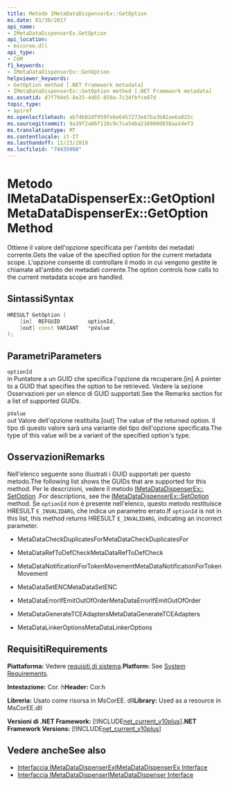```yaml
---
title: Metodo IMetaDataDispenserEx::GetOption
ms.date: 03/30/2017
api_name:
- IMetaDataDispenserEx.GetOption
api_location:
- mscoree.dll
api_type:
- COM
f1_keywords:
- IMetaDataDispenserEx::GetOption
helpviewer_keywords:
- GetOption method [.NET Framework metadata]
- IMetaDataDispenserEx::GetOption method [.NET Framework metadata]
ms.assetid: d7f794e5-8e25-4d65-850a-7c34fbfce87d
topic_type:
- apiref
ms.openlocfilehash: ab74b02df959fe6e6457273e67ba3b82ae6a015c
ms.sourcegitcommit: 9a39f2a06f110c9c7ca54ba216900d038aa14ef3
ms.translationtype: MT
ms.contentlocale: it-IT
ms.lasthandoff: 11/23/2019
ms.locfileid: "74435998"
---
```

# <a name="imetadatadispenserexgetoption-method"></a><span data-ttu-id="cc4f0-102">Metodo IMetaDataDispenserEx::GetOption</span><span class="sxs-lookup"><span data-stu-id="cc4f0-102">IMetaDataDispenserEx::GetOption Method</span></span>
<span data-ttu-id="cc4f0-103">Ottiene il valore dell'opzione specificata per l'ambito dei metadati corrente.</span><span class="sxs-lookup"><span data-stu-id="cc4f0-103">Gets the value of the specified option for the current metadata scope.</span></span> <span data-ttu-id="cc4f0-104">L'opzione consente di controllare il modo in cui vengono gestite le chiamate all'ambito dei metadati corrente.</span><span class="sxs-lookup"><span data-stu-id="cc4f0-104">The option controls how calls to the current metadata scope are handled.</span></span>  
  
## <a name="syntax"></a><span data-ttu-id="cc4f0-105">Sintassi</span><span class="sxs-lookup"><span data-stu-id="cc4f0-105">Syntax</span></span>  
  
```cpp  
HRESULT GetOption (  
    [in]  REFGUID         optionId,   
    [out] const VARIANT   *pValue  
);  
```  
  
## <a name="parameters"></a><span data-ttu-id="cc4f0-106">Parametri</span><span class="sxs-lookup"><span data-stu-id="cc4f0-106">Parameters</span></span>  
 `optionId`  
 <span data-ttu-id="cc4f0-107">in Puntatore a un GUID che specifica l'opzione da recuperare.</span><span class="sxs-lookup"><span data-stu-id="cc4f0-107">[in] A pointer to a GUID that specifies the option to be retrieved.</span></span> <span data-ttu-id="cc4f0-108">Vedere la sezione Osservazioni per un elenco di GUID supportati.</span><span class="sxs-lookup"><span data-stu-id="cc4f0-108">See the Remarks section for a list of supported GUIDs.</span></span>  
  
 `pValue`  
 <span data-ttu-id="cc4f0-109">out Valore dell'opzione restituita.</span><span class="sxs-lookup"><span data-stu-id="cc4f0-109">[out] The value of the returned option.</span></span> <span data-ttu-id="cc4f0-110">Il tipo di questo valore sarà una variante del tipo dell'opzione specificata.</span><span class="sxs-lookup"><span data-stu-id="cc4f0-110">The type of this value will be a variant of the specified option's type.</span></span>  
  
## <a name="remarks"></a><span data-ttu-id="cc4f0-111">Osservazioni</span><span class="sxs-lookup"><span data-stu-id="cc4f0-111">Remarks</span></span>  
 <span data-ttu-id="cc4f0-112">Nell'elenco seguente sono illustrati i GUID supportati per questo metodo.</span><span class="sxs-lookup"><span data-stu-id="cc4f0-112">The following list shows the GUIDs that are supported for this method.</span></span> <span data-ttu-id="cc4f0-113">Per le descrizioni, vedere il metodo [IMetaDataDispenserEx:: SetOption](../../../../docs/framework/unmanaged-api/metadata/imetadatadispenserex-setoption-method.md) .</span><span class="sxs-lookup"><span data-stu-id="cc4f0-113">For descriptions, see the [IMetaDataDispenserEx::SetOption](../../../../docs/framework/unmanaged-api/metadata/imetadatadispenserex-setoption-method.md) method.</span></span> <span data-ttu-id="cc4f0-114">Se `optionId` non è presente nell'elenco, questo metodo restituisce HRESULT `E_INVALIDARG`, che indica un parametro errato.</span><span class="sxs-lookup"><span data-stu-id="cc4f0-114">If `optionId` is not in this list, this method returns HRESULT `E_INVALIDARG`, indicating an incorrect parameter.</span></span>  
  
- <span data-ttu-id="cc4f0-115">MetaDataCheckDuplicatesFor</span><span class="sxs-lookup"><span data-stu-id="cc4f0-115">MetaDataCheckDuplicatesFor</span></span>  
  
- <span data-ttu-id="cc4f0-116">MetaDataRefToDefCheck</span><span class="sxs-lookup"><span data-stu-id="cc4f0-116">MetaDataRefToDefCheck</span></span>  
  
- <span data-ttu-id="cc4f0-117">MetaDataNotificationForTokenMovement</span><span class="sxs-lookup"><span data-stu-id="cc4f0-117">MetaDataNotificationForTokenMovement</span></span>  
  
- <span data-ttu-id="cc4f0-118">MetaDataSetENC</span><span class="sxs-lookup"><span data-stu-id="cc4f0-118">MetaDataSetENC</span></span>  
  
- <span data-ttu-id="cc4f0-119">MetaDataErrorIfEmitOutOfOrder</span><span class="sxs-lookup"><span data-stu-id="cc4f0-119">MetaDataErrorIfEmitOutOfOrder</span></span>  
  
- <span data-ttu-id="cc4f0-120">MetaDataGenerateTCEAdapters</span><span class="sxs-lookup"><span data-stu-id="cc4f0-120">MetaDataGenerateTCEAdapters</span></span>  
  
- <span data-ttu-id="cc4f0-121">MetaDataLinkerOptions</span><span class="sxs-lookup"><span data-stu-id="cc4f0-121">MetaDataLinkerOptions</span></span>  
  
## <a name="requirements"></a><span data-ttu-id="cc4f0-122">Requisiti</span><span class="sxs-lookup"><span data-stu-id="cc4f0-122">Requirements</span></span>  
 <span data-ttu-id="cc4f0-123">**Piattaforma:** Vedere [requisiti di sistema](../../../../docs/framework/get-started/system-requirements.md).</span><span class="sxs-lookup"><span data-stu-id="cc4f0-123">**Platform:** See [System Requirements](../../../../docs/framework/get-started/system-requirements.md).</span></span>  
  
 <span data-ttu-id="cc4f0-124">**Intestazione:** Cor. h</span><span class="sxs-lookup"><span data-stu-id="cc4f0-124">**Header:** Cor.h</span></span>  
  
 <span data-ttu-id="cc4f0-125">**Libreria:** Usato come risorsa in MsCorEE. dll</span><span class="sxs-lookup"><span data-stu-id="cc4f0-125">**Library:** Used as a resource in MsCorEE.dll</span></span>  
  
 <span data-ttu-id="cc4f0-126">**Versioni di .NET Framework:** [!INCLUDE[net_current_v10plus](../../../../includes/net-current-v10plus-md.md)]</span><span class="sxs-lookup"><span data-stu-id="cc4f0-126">**.NET Framework Versions:** [!INCLUDE[net_current_v10plus](../../../../includes/net-current-v10plus-md.md)]</span></span>  
  
## <a name="see-also"></a><span data-ttu-id="cc4f0-127">Vedere anche</span><span class="sxs-lookup"><span data-stu-id="cc4f0-127">See also</span></span>

- [<span data-ttu-id="cc4f0-128">Interfaccia IMetaDataDispenserEx</span><span class="sxs-lookup"><span data-stu-id="cc4f0-128">IMetaDataDispenserEx Interface</span></span>](../../../../docs/framework/unmanaged-api/metadata/imetadatadispenserex-interface.md)
- [<span data-ttu-id="cc4f0-129">Interfaccia IMetaDataDispenser</span><span class="sxs-lookup"><span data-stu-id="cc4f0-129">IMetaDataDispenser Interface</span></span>](../../../../docs/framework/unmanaged-api/metadata/imetadatadispenser-interface.md)

